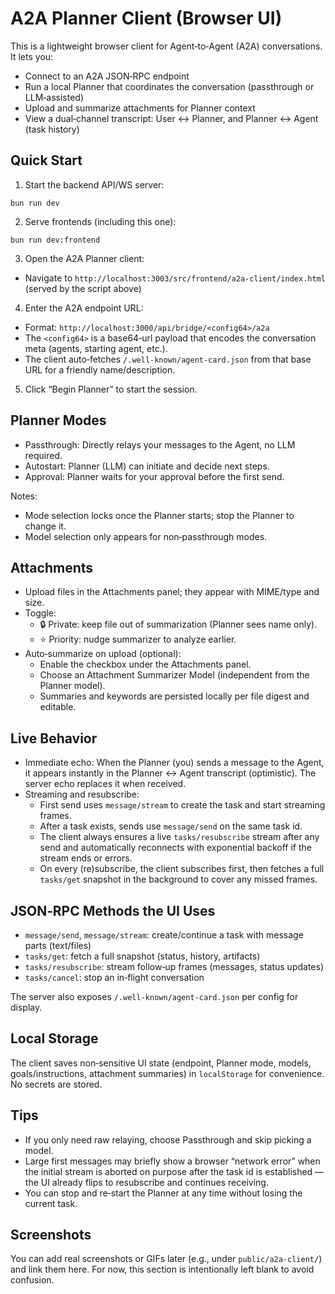 # A2A Planner Client (Browser UI)

This is a lightweight browser client for Agent‑to‑Agent (A2A) conversations. It lets you:

- Connect to an A2A JSON‑RPC endpoint
- Run a local Planner that coordinates the conversation (passthrough or LLM‑assisted)
- Upload and summarize attachments for Planner context
- View a dual‑channel transcript: User ↔ Planner, and Planner ↔ Agent (task history)

## Quick Start

1) Start the backend API/WS server:

```
bun run dev
```

2) Serve frontends (including this one):

```
bun run dev:frontend
```

3) Open the A2A Planner client:

- Navigate to `http://localhost:3003/src/frontend/a2a-client/index.html` (served by the script above)

4) Enter the A2A endpoint URL:

- Format: `http://localhost:3000/api/bridge/<config64>/a2a`
- The `<config64>` is a base64‑url payload that encodes the conversation meta (agents, starting agent, etc.).
- The client auto‑fetches `/.well-known/agent-card.json` from that base URL for a friendly name/description.

5) Click “Begin Planner” to start the session.

## Planner Modes

- Passthrough: Directly relays your messages to the Agent, no LLM required.
- Autostart: Planner (LLM) can initiate and decide next steps.
- Approval: Planner waits for your approval before the first send.

Notes:
- Mode selection locks once the Planner starts; stop the Planner to change it.
- Model selection only appears for non‑passthrough modes.

## Attachments

- Upload files in the Attachments panel; they appear with MIME/type and size.
- Toggle:
  - 🔒 Private: keep file out of summarization (Planner sees name only).
  - ⭐ Priority: nudge summarizer to analyze earlier.
- Auto‑summarize on upload (optional):
  - Enable the checkbox under the Attachments panel.
  - Choose an Attachment Summarizer Model (independent from the Planner model).
  - Summaries and keywords are persisted locally per file digest and editable.

## Live Behavior

- Immediate echo: When the Planner (you) sends a message to the Agent, it appears instantly in the Planner ↔ Agent transcript (optimistic). The server echo replaces it when received.
- Streaming and resubscribe:
  - First send uses `message/stream` to create the task and start streaming frames.
  - After a task exists, sends use `message/send` on the same task id.
  - The client always ensures a live `tasks/resubscribe` stream after any send and automatically reconnects with exponential backoff if the stream ends or errors.
  - On every (re)subscribe, the client subscribes first, then fetches a full `tasks/get` snapshot in the background to cover any missed frames.

## JSON‑RPC Methods the UI Uses

- `message/send`, `message/stream`: create/continue a task with message parts (text/files)
- `tasks/get`: fetch a full snapshot (status, history, artifacts)
- `tasks/resubscribe`: stream follow‑up frames (messages, status updates)
- `tasks/cancel`: stop an in‑flight conversation

The server also exposes `/.well-known/agent-card.json` per config for display.

## Local Storage

The client saves non‑sensitive UI state (endpoint, Planner mode, models, goals/instructions, attachment summaries) in `localStorage` for convenience. No secrets are stored.

## Tips

- If you only need raw relaying, choose Passthrough and skip picking a model.
- Large first messages may briefly show a browser “network error” when the initial stream is aborted on purpose after the task id is established — the UI already flips to resubscribe and continues receiving.
- You can stop and re‑start the Planner at any time without losing the current task.

## Screenshots

You can add real screenshots or GIFs later (e.g., under `public/a2a-client/`) and link them here. For now, this section is intentionally left blank to avoid confusion.
